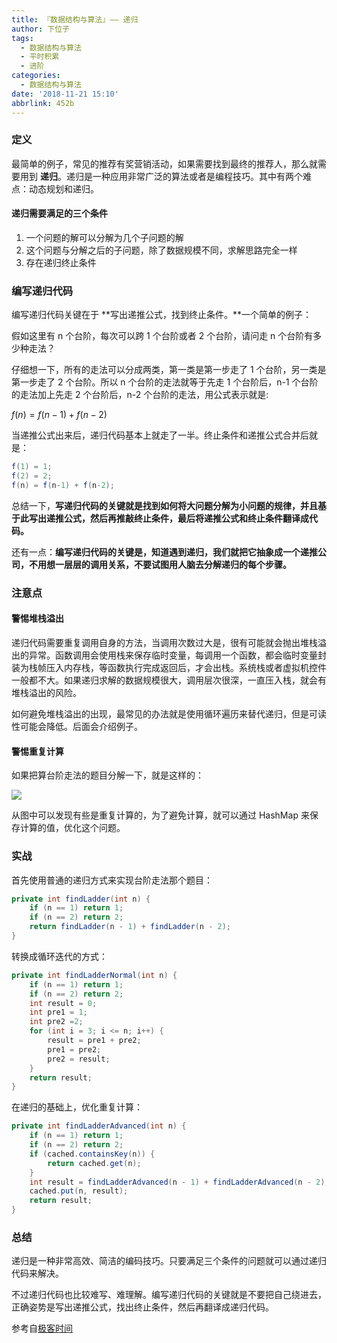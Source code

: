 ```yaml
---
title: 『数据结构与算法』—— 递归
author: 下位子
tags:
  - 数据结构与算法
  - 平时积累
  - 进阶
categories:
  - 数据结构与算法
date: '2018-11-21 15:10'
abbrlink: 452b
---
```

### 定义

最简单的例子，常见的推荐有奖营销活动，如果需要找到最终的推荐人，那么就需要用到  **递归**。递归是一种应用非常广泛的算法或者是编程技巧。其中有两个难点：动态规划和递归。

<!-- more -->

#### 递归需要满足的三个条件

1. 一个问题的解可以分解为几个子问题的解
2. 这个问题与分解之后的子问题，除了数据规模不同，求解思路完全一样
3. 存在递归终止条件

### 编写递归代码

编写递归代码关键在于 **写出递推公式，找到终止条件。**一个简单的例子：

假如这里有 n 个台阶，每次可以跨 1 个台阶或者 2 个台阶，请问走 n 个台阶有多少种走法？

仔细想一下，所有的走法可以分成两类，第一类是第一步走了 1 个台阶，另一类是第一步走了 2 个台阶。所以 n 个台阶的走法就等于先走 1 个台阶后，n-1 个台阶的走法加上先走 2 个台阶后，n-2 个台阶的走法，用公式表示就是:

$f(n) = f(n-1)+f(n-2)​$

当递推公式出来后，递归代码基本上就走了一半。终止条件和递推公式合并后就是：

```java
f(1) = 1;
f(2) = 2;
f(n) = f(n-1) + f(n-2);
```

总结一下，**写递归代码的关键就是找到如何将大问题分解为小问题的规律，并且基于此写出递推公式，然后再推敲终止条件，最后将递推公式和终止条件翻译成代码。**

还有一点：**编写递归代码的关键是，知道遇到递归，我们就把它抽象成一个递推公司，不用想一层层的调用关系，不要试图用人脑去分解递归的每个步骤。**

### 注意点

#### 警惕堆栈溢出

递归代码需要重复调用自身的方法，当调用次数过大是，很有可能就会抛出堆栈溢出的异常。函数调用会使用栈来保存临时变量，每调用一个函数，都会临时变量封装为栈帧压入内存栈，等函数执行完成返回后，才会出栈。系统栈或者虚拟机控件一般都不大。如果递归求解的数据规模很大，调用层次很深，一直压入栈，就会有堆栈溢出的风险。

如何避免堆栈溢出的出现，最常见的办法就是使用循环遍历来替代递归，但是可读性可能会降低。后面会介绍例子。

#### 警惕重复计算

如果把算台阶走法的题目分解一下，就是这样的：

![](https://static001.geekbang.org/resource/image/e7/bf/e7e778994e90265344f6ac9da39e01bf.jpg)

从图中可以发现有些是重复计算的，为了避免计算，就可以通过 HashMap 来保存计算的值，优化这个问题。

### 实战

首先使用普通的递归方式来实现台阶走法那个题目：

```java
private int findLadder(int n) {
    if (n == 1) return 1;
    if (n == 2) return 2;
    return findLadder(n - 1) + findLadder(n - 2);
}
```

转换成循环迭代的方式：

```java
private int findLadderNormal(int n) {
    if (n == 1) return 1;
    if (n == 2) return 2;
    int result = 0;
    int pre1 = 1;
    int pre2 =2;
    for (int i = 3; i <= n; i++) {
        result = pre1 + pre2;
        pre1 = pre2;
        pre2 = result;
    }
    return result;
}
```

在递归的基础上，优化重复计算：

```java
private int findLadderAdvanced(int n) {
    if (n == 1) return 1;
    if (n == 2) return 2;
    if (cached.containsKey(n)) {
        return cached.get(n);
    }
    int result = findLadderAdvanced(n - 1) + findLadderAdvanced(n - 2);
    cached.put(n, result);
    return result;
}
```



### 总结

递归是一种非常高效、简洁的编码技巧。只要满足三个条件的问题就可以通过递归代码来解决。

不过递归代码也比较难写、难理解。编写递归代码的关键就是不要把自己绕进去，正确姿势是写出递推公式，找出终止条件，然后再翻译成递归代码。

参考自[极客时间](https://time.geekbang.org/column/126)